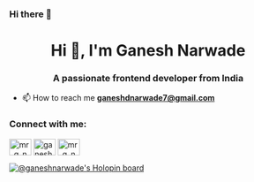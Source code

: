 ### Hi there 👋

<!--
**GaneshNarwade/GaneshNarwade** is a ✨ _special_ ✨ repository because its `README.md` (this file) appears on your GitHub profile.

Here are some ideas to get you started:

- 🔭 I’m currently working on ...
- 🌱 I’m currently learning ...
- 👯 I’m looking to collaborate on ...
- 🤔 I’m looking for help with ...
- 💬 Ask me about ...
- 📫 How to reach me: ...
- 😄 Pronouns: ...
- ⚡ Fun fact: ...
-->
<h1 align="center">Hi 👋, I'm Ganesh Narwade</h1>
<h3 align="center">A passionate frontend developer from India</h3>

- 📫 How to reach me **ganeshdnarwade7@gmail.com**

<h3 align="left">Connect with me:</h3>
<p align="left">
<a href="https://twitter.com/mr_g_n7" target="blank"><img align="center" src="https://raw.githubusercontent.com/rahuldkjain/github-profile-readme-generator/master/src/images/icons/Social/twitter.svg" alt="mr_g_n7" height="30" width="40" /></a>
<a href="https://linkedin.com/in/ganesh narwade" target="blank"><img align="center" src="https://raw.githubusercontent.com/rahuldkjain/github-profile-readme-generator/master/src/images/icons/Social/linked-in-alt.svg" alt="ganesh narwade" height="30" width="40" /></a>
<a href="https://instagram.com/mr_g_n7" target="blank"><img align="center" src="https://raw.githubusercontent.com/rahuldkjain/github-profile-readme-generator/master/src/images/icons/Social/instagram.svg" alt="mr_g_n7" height="30" width="40" /></a>
</p>

[![@ganeshnarwade's Holopin board ](https://holopin.me/ganeshnarwade)](https://holopin.io/@ganeshnarwade)



